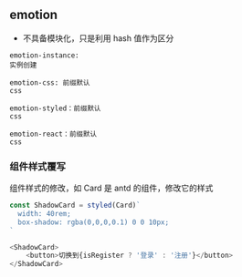 ## emotion

- 不具备模块化，只是利用 hash 值作为区分

<code src='../components/emotion_css_instance.tsx'>emotion-instance: 实例创建</code>

<code src='../components/emotion_css1.tsx'>emotion-css: 前缀默认 css</code>

<code src='../components/emotion_styled1.tsx'>emotion-styled：前缀默认 css</code>

<code src='../components/emotion_react1.tsx'>emotion-react：前缀默认 css</code>

### 组件样式覆写

组件样式的修改，如 Card 是 antd 的组件，修改它的样式

```ts
const ShadowCard = styled(Card)`
  width: 40rem;
  box-shadow: rgba(0,0,0,0.1) 0 0 10px;
`

<ShadowCard>
    <button>切换到{isRegister ? '登录' : '注册'}</button>
</ShadowCard>



```
